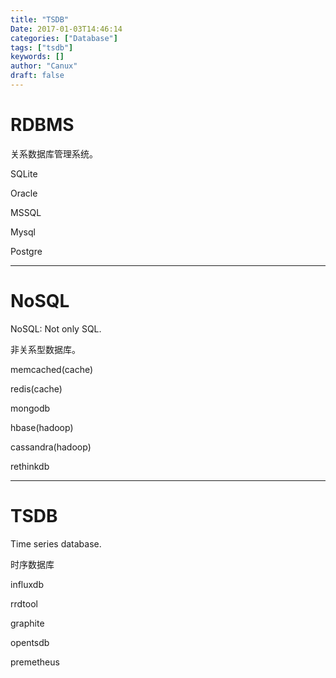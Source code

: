 ```yaml
---
title: "TSDB"
Date: 2017-01-03T14:46:14
categories: ["Database"]
tags: ["tsdb"]
keywords: []
author: "Canux"
draft: false
---
```


# RDBMS

关系数据库管理系统。

SQLite

Oracle

MSSQL

Mysql

Postgre

***

# NoSQL

NoSQL: Not only SQL.

非关系型数据库。

memcached(cache)

redis(cache)

mongodb

hbase(hadoop)

cassandra(hadoop)

rethinkdb

***

# TSDB

Time series database.

时序数据库

influxdb

rrdtool

graphite

opentsdb

premetheus
